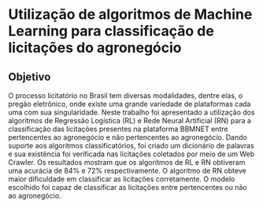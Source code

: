 # Utilização de algoritmos de Machine Learning para classificação de licitações do agronegócio

## Objetivo
O processo licitatório no Brasil tem diversas modalidades, dentre elas, o pregão eletrônico, onde existe uma grande variedade de plataformas cada uma com sua singularidade. Neste trabalho foi apresentado a utilização dos algoritmos de Regressão Logística (RL) e Rede Neural Artificial (RN) para a classificação das licitações presentes na plataforma BBMNET entre pertencentes ao agronegócio e não pertencentes ao agronegócio. Dando suporte aos algoritmos classificatórios, foi criado um dicionário de palavras e sua existência foi verificada nas licitações coletados por meio de um Web Crawler. Os resultados mostram que os algoritmos de RL e RN obtiveram uma acurácia de 84% e 72% respectivamente. O algoritmo de RN obteve maior dificuldade em classificar as licitações corretamente. O modelo escolhido foi capaz de classificar as licitações entre pertencentes ou não ao agronegócio.
